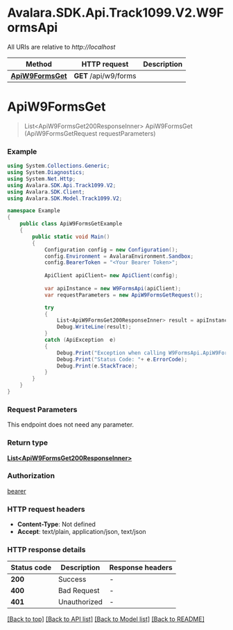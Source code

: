 # Avalara.SDK.Api.Track1099.V2.W9FormsApi

All URIs are relative to *http://localhost*

Method | HTTP request | Description
------------- | ------------- | -------------
[**ApiW9FormsGet**](W9FormsApi.md#apiw9formsget) | **GET** /api/w9/forms | 


<a name="apiw9formsget"></a>
# **ApiW9FormsGet**
> List&lt;ApiW9FormsGet200ResponseInner&gt; ApiW9FormsGet (ApiW9FormsGetRequest requestParameters)



### Example
```csharp
using System.Collections.Generic;
using System.Diagnostics;
using System.Net.Http;
using Avalara.SDK.Api.Track1099.V2;
using Avalara.SDK.Client;
using Avalara.SDK.Model.Track1099.V2;

namespace Example
{
    public class ApiW9FormsGetExample
    {
        public static void Main()
        {
            Configuration config = new Configuration();
            config.Environment = AvalaraEnvironment.Sandbox;
            config.BearerToken = "<Your Bearer Token>";
            
            ApiClient apiClient= new ApiClient(config);
            
            var apiInstance = new W9FormsApi(apiClient);
            var requestParameters = new ApiW9FormsGetRequest();

            try
            {
                List<ApiW9FormsGet200ResponseInner> result = apiInstance.ApiW9FormsGet(requestParameters);
                Debug.WriteLine(result);
            }
            catch (ApiException  e)
            {
                Debug.Print("Exception when calling W9FormsApi.ApiW9FormsGet: " + e.Message );
                Debug.Print("Status Code: "+ e.ErrorCode);
                Debug.Print(e.StackTrace);
            }
        }
    }
}
```

### Request Parameters
This endpoint does not need any parameter.

### Return type

[**List&lt;ApiW9FormsGet200ResponseInner&gt;**](ApiW9FormsGet200ResponseInner.md)

### Authorization

[bearer](../../../README.md#bearer)

### HTTP request headers

 - **Content-Type**: Not defined
 - **Accept**: text/plain, application/json, text/json


### HTTP response details
| Status code | Description | Response headers |
|-------------|-------------|------------------|
| **200** | Success |  -  |
| **400** | Bad Request |  -  |
| **401** | Unauthorized |  -  |

[[Back to top]](#) [[Back to API list]](../../../README.md#documentation-for-api-endpoints) [[Back to Model list]](../../../README.md#documentation-for-models) [[Back to README]](../../../README.md)

